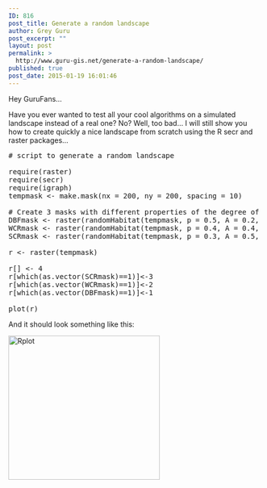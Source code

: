 ```yaml
---
ID: 816
post_title: Generate a random landscape
author: Grey Guru
post_excerpt: ""
layout: post
permalink: >
  http://www.guru-gis.net/generate-a-random-landscape/
published: true
post_date: 2015-01-19 16:01:46
---
```

Hey GuruFans…

Have you ever wanted to test all your cool algorithms on a simulated landscape instead of a real one? No? Well, too bad… I will still show you how to create quickly a nice landscape from scratch using the R secr and raster packages…

<pre>
# script to generate a random landscape

require(raster)
require(secr)
require(igraph)
tempmask &lt;- make.mask(nx = 200, ny = 200, spacing = 10)

# Create 3 masks with different properties of the degree of fragmentation or aggregation of the patches (p), the proportion occupied by the patches (A) and the minimum patch size (minpatch)
DBFmask &lt;- raster(randomHabitat(tempmask, p = 0.5, A = 0.2, minpatch = 20))
WCRmask &lt;- raster(randomHabitat(tempmask, p = 0.4, A = 0.4, minpatch = 8))
SCRmask &lt;- raster(randomHabitat(tempmask, p = 0.3, A = 0.5, minpatch = 5))

r &lt;- raster(tempmask)

r[] &lt;- 4
r[which(as.vector(SCRmask)==1)]&lt;-3
r[which(as.vector(WCRmask)==1)]&lt;-2
r[which(as.vector(DBFmask)==1)]&lt;-1

plot(r)
</pre>

And it should look something like this:


<a href="http://www.guru-gis.net/wp-content/uploads/2015/01/Rplot.png"><img class="alignnone size-medium wp-image-817" src="http://www.guru-gis.net/wp-content/uploads/2015/01/Rplot-300x286.png" alt="Rplot" width="300" height="286" /></a>
